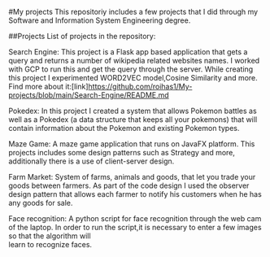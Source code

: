 #My projects
This repositoriy includes a few projects that I did through my Software and Information System Engineering degree.

##Projects
List of projects in the repository:

Search Engine: 
  This project is a Flask app based application that gets a query and returns a number of wikipedia related websites names.
  I worked with GCP to run this and get the query through the server.
  While creating this project I experimented WORD2VEC model,Cosine Similarity and more.
  Find more about it:[link]https://github.com/roihas1/My-projects/blob/main/Search-Engine/README.md

Pokedex: 
  In this project I created a system that allows Pokemon battles as well as a Pokedex (a data structure that keeps all your pokemons) that will contain information
  about the Pokemon and existing Pokemon types.
  
Maze Game: 
  A maze game application that runs on JavaFX platform. 
  This projects includes some design patterns such as Strategy and more, additionally there is a use of client-server design.
   
Farm Market:
  System of farms, animals and goods, that let you trade your goods between farmers.
  As part of the code design I used the observer design pattern that allows each farmer to notify his customers when he has any goods for sale.
  
 Face recognition:
  A python script for face recognition through the web cam of the laptop. In order to run the script,it is necessary to enter a few images so that the algorithm will  
  learn to recognize faces.
  
 

